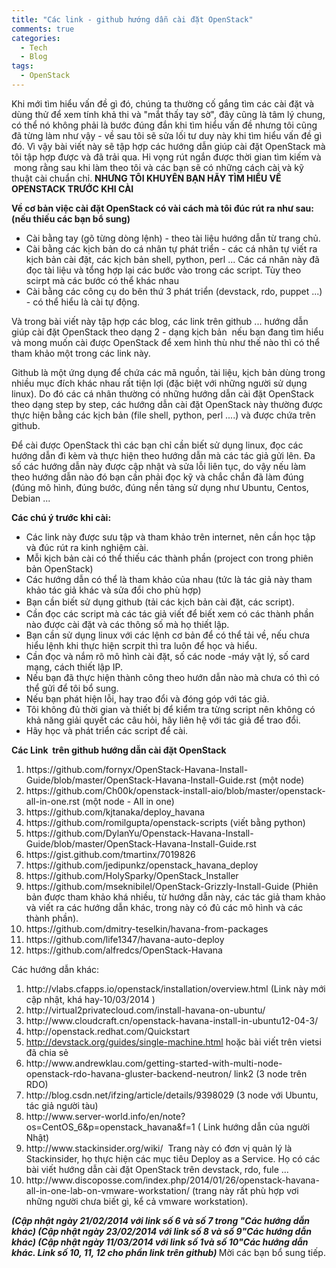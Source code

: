 ```yaml
---
title: "Các link - github hướng dẫn cài đặt OpenStack"
comments: true
categories: 
  - Tech
  - Blog
tags:
  - OpenStack
---
```

Khi mới tìm hiểu vấn đề gì đó, chúng ta thường cố gắng tìm các cài đặt và dùng thử để xem tính khả thi và "mắt thấy tay sờ", đây cũng là tâm lý chung, có thể nó không phải là bước đúng đắn khi tìm hiểu vấn đề nhưng tôi cũng đã từng làm như vậy - về sau tôi sẽ sửa lối tư duy này khi tìm hiểu vấn đề gì đó. Vì vậy bài viết này sẽ tập hợp các hướng dẫn giúp cài đặt OpenStack mà tôi tập hợp được và đã trải qua. Hi vọng rút ngắn được thời gian tìm kiếm và  mong rằng sau khi làm theo tôi và các bạn sẽ có những cách cài và kỹ thuật cài chuẩn chỉ. <strong>NHƯNG TÔI KHUYÊN BẠN HÃY TÌM HIỂU VỀ OPENSTACK TRƯỚC KHI CÀI</strong><!--more-->

<strong>Về cơ bản việc cài đặt OpenStack có vài cách mà tôi đúc rút ra như sau: (nếu thiếu các bạn bổ sung)</strong>
<ul>
	<li>Cài bằng tay (gõ từng dòng lệnh) - theo tài liệu hướng dẫn từ trang chủ.</li>
	<li>Cài bằng các kịch bản do cá nhân tự phát triển - các cá nhân tự viết ra kịch bản cài đặt, các kịch bản shell, python, perl ... Các cá nhân này đã đọc tài liệu và tổng hợp lại các bước vào trong các script. Tùy theo scirpt mà các bước có thể khác nhau</li>
	<li>Cài bằng các công cụ do bên thứ 3 phát triển (devstack, rdo, puppet ...) - có thể hiểu là cài tự động.</li>
</ul>
Và trong bài viết này tập hợp các blog, các link trên github ... hướng dẫn giúp cài đặt OpenStack theo dạng 2 - dạng kịch bản  nếu bạn đang tìm hiểu và mong muốn cài được OpenStack để xem hình thù như thế nào thì có thể tham khảo một trong các link này.

Github là một ứng dụng để chứa các mã nguồn, tài liệu, kịch bản dùng trong nhiều mục đích khác nhau rất tiện lợi (đặc biệt với những người sử dụng linux). Do đó các cá nhân thường có những hướng dẫn cài đặt OpenStack theo dạng step by step, các hướng dẫn cài đặt OpenStack này thường được thực hiện bằng các kịch bản (file shell, python, perl ....) và được chứa trên github.

Để cài được OpenStack thì các bạn chỉ cần biết sử dụng linux, đọc các hướng dẫn đi kèm và thực hiện theo hướng dẫn mà các tác giả gửi lên. Đa số các hướng dẫn này được cập nhật và sửa lỗi liên tục, do vậy nếu làm theo hướng dẫn nào đó bạn cần phải đọc kỹ và chắc chắn đã làm đúng (đúng mô hình, đúng bước, đúng nền tảng sử dụng như Ubuntu, Centos, Debian ...

<strong>Các chú ý trước khi cài:</strong>
<ul>
	<li>Các link này được sưu tập và tham khảo trên internet, nên cần học tập và đúc rút ra kinh nghiệm cài.</li>
	<li>Mỗi kịch bản cài có thể thiếu các thành phần (project con trong phiên bản OpenStack)</li>
	<li>Các hướng dẫn có thể là tham khảo của nhau (tức là tác giả này tham khảo tác giả khác và sửa đổi cho phù hợp)</li>
	<li><span style="line-height:1.5em;">Bạn cần biết sử dụng github (tải các kịch bản cài đặt, các script). </span></li>
	<li>Cần đọc các script mà các tác giả viết để biết xem có các thành phần nào được cài đặt và các thông số mà họ thiết lập.</li>
	<li>Bạn cần sử dụng linux với các lệnh cơ bản để có thể tải về, nếu chưa hiểu lệnh khi thực hiện scrpit thì tra luôn để học và hiểu.</li>
	<li>Cần đọc và nắm rõ mô hình cài đặt, số các node -máy vật lý, số card mạng, cách thiết lập IP.</li>
	<li>Nếu bạn đã thực hiện thành công theo hướn dẫn nào mà chưa có thì có thể gửi để tôi bổ sung.</li>
	<li>Nếu bạn phát hiện lỗi, hay trao đổi và đóng góp với tác giả.</li>
	<li>Tôi không đủ thời gian và thiết bị để kiểm tra từng script nên không có khả năng giải quyết các câu hỏi, hãy liên hệ với tác giả để trao đổi.</li>
	<li>Hãy học và phát triển các script để cài.</li>
</ul>
<strong>Các Link  trên github hướng dẫn cài đặt OpenStack</strong>
<ol>
	<li>https://github.com/fornyx/OpenStack-Havana-Install-Guide/blob/master/OpenStack-Havana-Install-Guide.rst (một node)</li>
	<li>https://github.com/Ch00k/openstack-install-aio/blob/master/openstack-all-in-one.rst (một node - All in one)</li>
	<li>https://github.com/kjtanaka/deploy_havana</li>
	<li>https://github.com/romilgupta/openstack-scripts (viết bằng python)</li>
	<li>https://github.com/DylanYu/Openstack-Havana-Install-Guide/blob/master/OpenStack-Havana-Install-Guide.rst</li>
	<li>https://gist.github.com/tmartinx/7019826</li>
	<li>https://github.com/jedipunkz/openstack_havana_deploy</li>
	<li>https://github.com/HolySparky/OpenStack_Installer</li>
	<li>https://github.com/mseknibilel/OpenStack-Grizzly-Install-Guide (Phiên bản được tham khảo khá nhiều, từ hướng dẫn này, các tác giả tham khảo và viết ra các hướng dẫn khác, trong này có đủ các mô hình và các thành phần).</li>
	<li>https://github.com/dmitry-teselkin/havana-from-packages</li>
	<li>https://github.com/life1347/havana-auto-deploy</li>
	<li>https://github.com/alfredcs/OpenStack-Havana</li>
</ol>
Các hướng dẫn khác:
<ol>
	<li>http://vlabs.cfapps.io/openstack/installation/overview.html (Link này mới cập nhật, khá hay-10/03/2014 )</li>
	<li>http://virtual2privatecloud.com/install-havana-on-ubuntu/</li>
	<li>http://www.cloudcraft.cn/openstack-havana-install-in-ubuntu12-04-3/</li>
	<li>http://openstack.redhat.com/Quickstart</li>
	<li><a href="http://devstack.org/guides/single-machine.html">http://devstack.org/guides/single-machine.html</a> hoặc bài viết trên vietsi đã chia sẻ</li>
	<li>http://www.andrewklau.com/getting-started-with-multi-node-openstack-rdo-havana-gluster-backend-neutron/
link2 (3 node trên RDO)</li>
	<li>http://blog.csdn.net/ifzing/article/details/9398029 (3 node với Ubuntu, tác giả người tàu)</li>
	<li>http://www.server-world.info/en/note?os=CentOS_6&amp;p=openstack_havana&amp;f=1 ( Link hướng dẫn của người Nhật)</li>
	<li>http://www.stackinsider.org/wiki/  Trang này có đơn vị quản lý là Stackinsider, họ thực hiện các mục tiêu Deploy as a Service. Họ có các bài viết hướng dẫn cài đặt OpenStack trên devstack, rdo, fule ...</li>
	<li>http://www.discoposse.com/index.php/2014/01/26/openstack-havana-all-in-one-lab-on-vmware-workstation/ (trang này rất phù hợp vơi những người chưa biết gì, kể cả vmware workstation).</li>
</ol>
<strong><em>(Cập nhật ngày 21/02/2014 với link số 6 và số 7 trong "Các hướng dẫn khác)
</em></strong><strong><em>(Cập nhật ngày 23/02/2014 với link số 8 và số 9"Các hướng dẫn khác)
<strong><em>(Cập nhật ngày 11/03/2014 với link số 1và số 10"Các hướng dẫn khác. Link số 10, 11, 12 cho phần link trên github)</em></strong>
</em></strong>
Mời các bạn bổ sung tiếp.
